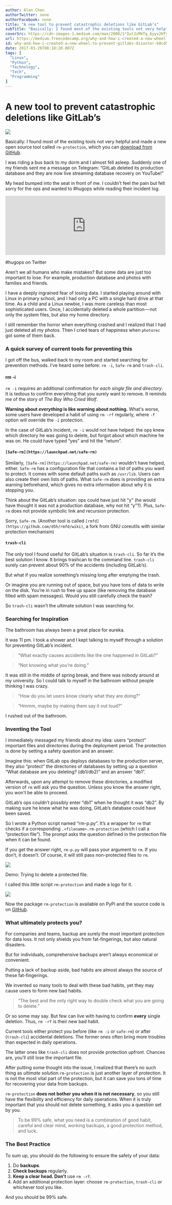 ```yaml
---
author: Alan Chen
authorTwitter: none
authorFacebook: none
title: "A new tool to prevent catastrophic deletions like GitLab’s"
subTitle: "Basically: I found most of the existing tools not very helpful and made a new open source tool called rm-protection, which you can downlo..."
coverSrc: https://cdn-images-1.medium.com/max/2000/1*IutJzMkTq_6yyv2HTy2KJw.jpeg
url: https://medium.freecodecamp.org/why-and-how-i-created-a-new-wheel-to-prevent-gitlabs-disaster-b8cd5bea6e1
id: why-and-how-i-created-a-new-wheel-to-prevent-gitlabs-disaster-b8cd5bea6e1
date: 2017-03-26T08:18:20.807Z
tags: [
  "Linux",
  "Python",
  "Technology",
  "Tech",
  "Programming"
]
---
```

# A new tool to prevent catastrophic deletions like GitLab’s







![](https://cdn-images-1.medium.com/max/2000/1*IutJzMkTq_6yyv2HTy2KJw.jpeg)







Basically: I found most of the existing tools not very helpful and made a new open source tool called `rm-protection`, which you can [download from GitHub](https://github.com/alanzchen/rm-protection).

I was riding a bus back to my dorm and I almost fell asleep. Suddenly one of my friends sent me a message on Telegram: “GitLab deleted its production database and they are now live streaming database recovery on YouTube!”

My head bumped into the seat in front of me. I couldn’t feel the pain but felt sorry for the ops and wanted to #hugops while reading their incident log.





<iframe data-width="500" data-height="185" width="500" height="185" src="https://medium.freecodecamp.org/media/878d69bad55310e603595e70ce3f475b?postId=b8cd5bea6e1" data-media-id="878d69bad55310e603595e70ce3f475b" data-thumbnail="https://i.embed.ly/1/image?url=https%3A%2F%2Fpbs.twimg.com%2Fprofile_images%2F757993008461742080%2F9pAwHBR0_bigger.jpg&amp;key=4fce0568f2ce49e8b54624ef71a8a5bd" allowfullscreen="" frameborder="0"></iframe>



#hugops on Twitter



Aren’t we all humans who make mistakes? But some data are just too important to lose. For example, production database and photos with families and friends.

I have a deeply ingrained fear of losing data. I started playing around with Linux in primary school, and I had only a PC with a single hard drive at that time. As a child and a Linux newbie, I was more careless than most sophisticated users. Once, I accidentally deleted a whole partition — not only the system files, but also my home directory.

I still remember the horror when everything crashed and I realized that I had just deleted all my photos. Then I cried tears of happiness when `photorec` got some of them back.

### A quick survey of current tools for preventing this

I got off the bus, walked back to my room and started searching for prevention methods. I’ve heard some before: `rm -i`, `Safe-rm` and `trash-cli`.

#### rm -i

`rm -i` requires an additional confirmation for _each single file and directory_. It is tedious to confirm everything that you surely want to remove. It reminds me of the story of _The Boy Who Cried Wolf_.

**Warning about _everything_ is like warning about nothing.** What's worse, some users have developed a habit of using `rm -rf` regularly, where `-f` option will override the `-i` protection.

In the case of GitLab’s incident, `rm -i` would not have helped: the ops knew which directory he was going to delete, but forgot about which machine he was on. He could have typed “yes” and hit the “return”.

#### `[Safe-rm](https://launchpad.net/safe-rm)`

Similarly, `[Safe-rm](https://launchpad.net/safe-rm)` wouldn’t have helped, either. `Safe-rm` has a configuration file that contains a list of paths you want to protect. It comes with some default paths such as `/usr/lib`. Users can also create their own lists of paths. What `Safe-rm` does is providing an extra warning beforehand, which gives no extra information about why it is stopping you.

Think about the GitLab’s situation: ops could have just hit “y” (he would have thought it was not a production database, why not hit “y”?). Plus, `Safe-rm` does not provide symbolic link and recursion protection.

Sorry, `Safe-rm`. (Another tool is called `[rmfd](https://github.com/d5h/rmfd/wiki)`, a fork from GNU coreutils with similar protection mechanism)

#### `trash-cli`

The only tool I found useful for GitLab’s situation is `trash-cli`. So far it’s the best solution I know. It brings trashcan to the command line. `trash-cli` surely can prevent about 90% of the accidents (including GitLab’s).

But what if you realize something’s missing long after emptying the trash.

Or imagine you are running out of space, but you have tons of data to write on the disk. You’re in rush to free up space (like removing the database filled with spam messages). Would you still carefully check the trash?

So `trash-cli` wasn’t the ultimate solution I was searching for.

### Searching for Inspiration

The bathroom has always been a great place for eureka.

It was 11 pm. I took a shower and I kept talking to myself through a solution for preventing GitLab’s incident.

> “What exactly causes accidents like the one happened in GitLab?”

> “Not knowing what you’re doing.”

It was still in the middle of spring break, and there was nobody around at my university. So I could talk to myself in the bathroom without people thinking I was crazy.

> “How do you let users know clearly what they are doing?”

> “Hmmm, maybe by making them say it out loud?”

I rushed out of the bathroom.

### Inventing the Tool

I immediately messaged my friends about my idea: users “protect” important files and directories during the deployment period. The protection is done by setting a safety question and an answer.

Imagine this: when GitLab ops deploys databases to the production server, they also “protect” the directories of databases by setting up a question “What database are you deleting? (db1/db2)” and an answer “db1”.

Afterwards, upon any attempt to remove these directories, a modified version of `rm` will ask you the question. Unless you know the answer right, you won’t be able to proceed.

GitLab’s ops couldn’t possibly enter “db1” when he thought it was “db2”. By making sure he knew what he was doing, GitLab’s database could have been saved.

So I wrote a Python script named “rm-p.py”. It’s a wrapper for `rm` that checks if a corresponding `.<filename>.rm-protection` (which I call a “protection file”). The prompt asks the question defined in the protection file when it can be found.

If you get the answer right, `rm-p.py` will pass your argument to `rm`. If you don’t, it doesn’t. Of course, it will still pass non-protected files to `rm`.







![](https://cdn-images-1.medium.com/max/2000/1*TEdo7UKvDVyrYBl_iOC-kA.png)

Demo: Trying to delete a protected file.







I called this little script `rm-protection` and made a logo for it.







![](https://cdn-images-1.medium.com/max/2000/1*9VSw4FTwQG_UsmP5829piA.png)







Now the package `rm-protection` is available on PyPi and the source code is on [GitHub](https://github.com/alanzchen/rm-protection).

### What ultimately protects you?

For companies and teams, backup are surely the most important protection for data loss. It not only shields you from fat-fingerings, but also natural disasters.

But for individuals, comprehensive backups aren’t always economical or convenient.

Putting a lack of backup aside, bad habits are almost always the source of these fat-fingerings.

We invented so many tools to deal with these bad habits, yet they may cause users to form new bad habits.

> “The best and the only right way to double check what you are going to delete.”

Or so some may say. But few can live with having to confirm **every** single deletion. Thus, `rm -rf` is their new bad habit.

Current tools either protect you before (like `rm -i` or `safe-rm`) or after (`trash-cli`) accidental deletions. The former ones often bring more troubles than expected in daily operations.

The latter ones like `trash-cli` does not provide protection upfront. Chances are, you’ll still lose the important file.

After putting some thought into the issue, I realized that there’s no such thing as _ultimate solution._`rm-protection` is just another layer of protection. It is not the most vital part of the protection, but it can save you tons of time for recovering your data from backups.

`rm-protection` **does not bother you when it is not necessary**, so you still have the flexibility and efficiency for daily operations. When it is truly important that you should not delete something, it asks you a question set by you.

> To be 99% safe, what you need is a combination of good habit, careful and clear mind, working backups, a good protection method, and luck.

### The Best Practice

To sum up, you should do the following to ensure the safety of your data:

1.  Do **backups**.
2.  **Check backups** regularly.
3.  **Keep a clear head. Don’t** use `rm -rf`.
4.  Add an additional protection layer: choose `rm-protection`, `trash-cli` or whichever tool you like.

And you should be 99% safe.








